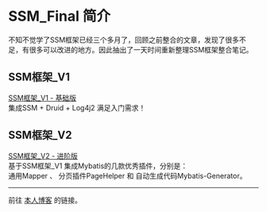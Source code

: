 # SSM_Final 简介

  不知不觉学了SSM框架已经三个多月了，回顾之前整合的文章，发现了很多不足，有很多可以改进的地方。因此抽出了一天时间重新整理SSM框架整合笔记。

## SSM框架_V1
  [SSM框架_V1 - 基础版](http://ghosertblog.github.com)  
  集成SSM + Druid + Log4j2 满足入门需求！
  
  
## SSM框架_V2
  [SSM框架_V2 - 进阶版](http://ghosertblog.github.com)  
  基于SSM框架_V1 集成Mybatis的几款优秀插件，分别是：  
  通用Mapper 、 分页插件PageHelper 和 自动生成代码Mybatis-Generator。
  
---  
前往 [本人博客](https://blog.csdn.net/q343509740) 的链接。
